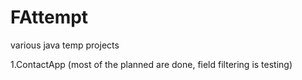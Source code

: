 # FAttempt
various java temp projects 

1.ContactApp (most of the planned are done, field filtering is testing)
